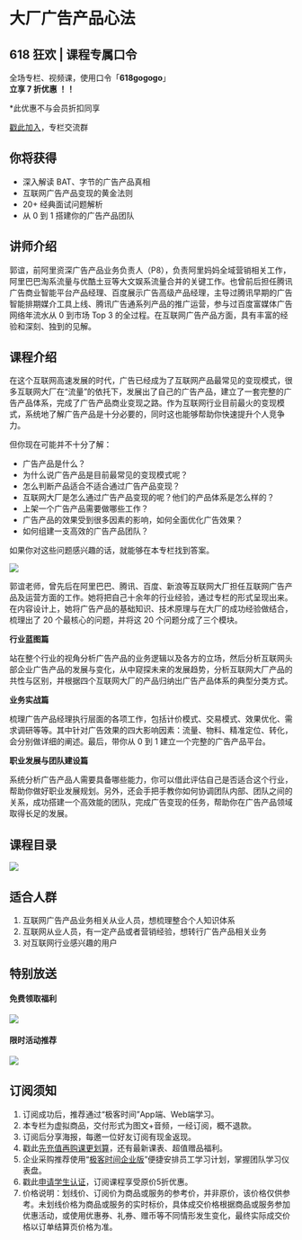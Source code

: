 # 大厂广告产品心法

## 618 狂欢 | 课程专属口令

全场专栏、视频课，使用口令「**618gogogo**」  
**立享 7 折优惠 ！！**

\*此优惠不与会员折扣同享

[戳此加入](https://jinshuju.net/f/OyaeAB)，专栏交流群

  

## 你将获得

*   深入解读 BAT、字节的广告产品真相
*   互联网广告产品变现的黄金法则
*   20+ 经典面试问题解析
*   从 0 到 1 搭建你的广告产品团队

  

## 讲师介绍

郭谊，前阿里资深广告产品业务负责人（P8），负责阿里妈妈全域营销相关工作，阿里巴巴淘系流量与优酷土豆等大文娱系流量合并的关键工作。也曾前后担任腾讯广告商业智能平台产品经理、百度展示广告高级产品经理，主导过腾讯早期的广告智能排期媒介工具上线、腾讯广告通系列产品的推广运营，参与过百度富媒体广告网络年流水从 0 到市场 Top 3 的全过程。在互联网广告产品方面，具有丰富的经验和深刻、独到的见解。

  

## 课程介绍

在这个互联网高速发展的时代，广告已经成为了互联网产品最常见的变现模式，很多互联网大厂在“流量”的依托下，发展出了自己的广告产品，建立了一套完整的广告产品体系，完成了广告产品商业变现之路。作为互联网行业目前最火的变现模式，系统地了解广告产品是十分必要的，同时这也能够帮助你快速提升个人竞争力。

但你现在可能并不十分了解：

*   广告产品是什么？
*   为什么说广告产品是目前最常见的变现模式呢？
*   怎么判断产品适合不适合通过广告产品变现？
*   互联网大厂是怎么通过广告产品变现的呢？他们的产品体系是怎么样的？
*   上架一个广告产品需要做哪些工作？
*   广告产品的效果受到很多因素的影响，如何全面优化广告效果？
*   如何组建一支高效的广告产品团队？

如果你对这些问题感兴趣的话，就能够在本专栏找到答案。

![](https://static001.geekbang.org/resource/image/e5/85/e5c0eaedaeb2535875e1492dd8b5d185.png)

郭谊老师，曾先后在阿里巴巴、腾讯、百度、新浪等互联网大厂担任互联网广告产品及运营方面的工作。她将把自己十余年的行业经验，通过专栏的形式呈现出来。在内容设计上，她将广告产品的基础知识、技术原理与在大厂的成功经验做结合，梳理出了 20 个最核心的问题，并将这 20 个问题分成了三个模块。

**行业蓝图篇**

站在整个行业的视角分析广告产品的业务逻辑以及各方的立场，然后分析互联网头部企业广告产品的发展与变化，从中窥探未来的发展趋势，分析互联网大厂产品的共性与区别，并根据四个互联网大厂的产品归纳出广告产品体系的典型分类方式。

**业务实战篇**

梳理广告产品经理执行层面的各项工作，包括计价模式、交易模式、效果优化、需求调研等等。其中针对广告效果的四大影响因素：流量、物料、精准定位、转化，会分别做详细的阐述。最后，带你从 0 到 1 建立一个完整的广告产品平台。

**职业发展与团队建设篇**

系统分析广告产品人需要具备哪些能力，你可以借此评估自己是否适合这个行业，帮助你做好职业发展规划。另外，还会手把手教你如何协调团队内部、团队之间的关系，成功搭建一个高效能的团队，完成广告变现的任务，帮助你在广告产品领域取得长足的发展。

  

## 课程目录

![](https://static001.geekbang.org/resource/image/86/f0/86d900fd48bafcc259d03ce7095240f0.jpg)

  

## 适合人群

1.  互联网广告产品业务相关从业人员，想梳理整合个人知识体系
2.  互联网从业人员，有一定产品或者营销经验，想转行广告产品相关业务
3.  对互联网行业感兴趣的用户

  

## 特别放送

#### 免费领取福利

[![](https://static001.geekbang.org/resource/image/bf/e2/bf38067471e00da66040b6b667fdd6e2.jpg?wh=1035x360)](https://time.geekbang.org/activity/promo?page_name=page_124)  
  

#### 限时活动推荐

[![](https://static001.geekbang.org/resource/image/9d/52/9d42bf7615d3ecd0b04f3f8d091dc152.png?wh=1035x360)](https://shop18793264.m.youzan.com/wscgoods/detail/2fmoej9krasag5p?dc_ps=2913145716543073286.200001)

  

## 订阅须知

1.  订阅成功后，推荐通过“极客时间”App端、Web端学习。
2.  本专栏为虚拟商品，交付形式为图文+音频，一经订阅，概不退款。
3.  订阅后分享海报，每邀一位好友订阅有现金返现。
4.  戳此[先充值再购课更划算](https://shop18793264.m.youzan.com/wscgoods/detail/2fmoej9krasag5p?scan=1&activity=none&from=kdt&qr=directgoods_1541158976&shopAutoEnter=1)，还有最新课表、超值赠品福利。
5.  企业采购推荐使用“[极客时间企业版](https://b.geekbang.org/?utm_source=geektime&utm_medium=columnintro&utm_campaign=newregister&gk_source=2021020901_gkcolumnintro_newregister)”便捷安排员工学习计划，掌握团队学习仪表盘。
6.  戳此[申请学生认证](https://promo.geekbang.org/activity/student-certificate?utm_source=geektime&utm_medium=caidanlan1)，订阅课程享受原价5折优惠。
7.  价格说明：划线价、订阅价为商品或服务的参考价，并非原价，该价格仅供参考。未划线价格为商品或服务的实时标价，具体成交价格根据商品或服务参加优惠活动，或使用优惠券、礼券、赠币等不同情形发生变化，最终实际成交价格以订单结算页价格为准。
